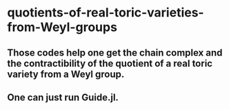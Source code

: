 # quotients-of-real-toric-varieties-from-Weyl-groups
## Those codes help one get the chain complex and the contractibility of the quotient of a real toric variety from a Weyl group.

## One can just run Guide.jl.

